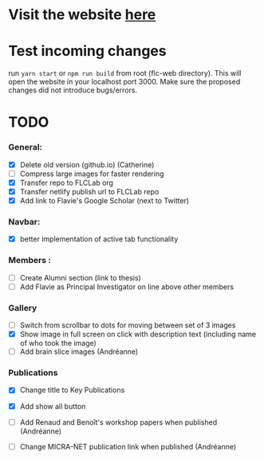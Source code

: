 # Visit the website [here](https://flc-lab.com/)

# Test incoming changes

run `yarn start` or `npm run build` from root (flc-web directory). This will open the website in your localhost port 3000. Make sure the proposed changes did not introduce bugs/errors.

# TODO

### General:

- [x] Delete old version (github.io) (Catherine)
- [ ] Compress large images for faster rendering
- [x] Transfer repo to FLCLab org
- [x] Transfer netlify publish url to FLCLab repo
- [x] Add link to Flavie's Google Scholar (next to Twitter)

### Navbar:

- [x] better implementation of active tab functionality

### Members :

- [ ] Create Alumni section (link to thesis)
- [ ] Add Flavie as Principal Investigator on line above other members

### Gallery

- [ ] Switch from scrollbar to dots for moving between set of 3 images
- [x] Show image in full screen on click with description text (including name of who took the image)
- [ ] Add brain slice images (Andréanne)

### Publications

- [x] Change title to Key Publications
- [x] Add show all button
- [ ] Add Renaud and Benoît's workshop papers when published (Andréanne)
- [ ] Change MICRA-NET publication link when published (Andréanne)

